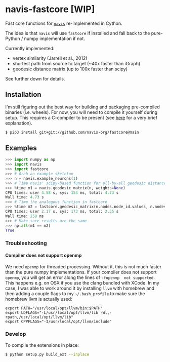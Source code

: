# navis-fastcore [WIP]
Fast core functions for [`navis`](https://github.com/navis-org/navis)
re-implemented in Cython.

The idea is that `navis` will use `fastcore` if installed and fall back to
the pure-Python / numpy implementation if not.

Currently implemented:
- vertex similarity (Jarrell et al., 2012)
- shortest path from source to target (~40x faster than iGraph)
- geodesic distance matrix (up to 100x faster than scipy)

See further down for details.

## Installation
I'm still figuring out the best way for building and packaging pre-compiled
binaries (i.e. wheels). For now, you will need to compile it yourself during
setup. This requires a C-compiler to be present (see
[here](https://cython.readthedocs.io/en/latest/src/quickstart/install.html) for
a very brief explanation).

```bash
$ pip3 install git+git://github.com/navis-org/fastcore@main
```

## Examples

```python
>>> import numpy as np
>>> import navis
>>> import fastcore
>>> # Grab an example skeleton
>>> n = navis.example_neurons(1)
>>> # Time navis' scipy-based function for all-by-all geodesic distances
>>> %time m1 = navis.geodesic_matrix(n, weights=None)
CPU times: user 4.58 s, sys: 153 ms, total: 4.73 s
Wall time: 4.73 s
>>> # Time the analogous function in fastcore
>>> %time m2 = fastcore.geodesic_matrix(n.nodes.node_id.values, n.nodes.parent_id.values)
CPU times: user 2.17 s, sys: 173 ms, total: 2.35 s
Wall time: 258 ms
>>> # Make sure results are the same
>>> np.all(m1 == m2)
True
```

### Troubleshooting

#### Compiler does not support openmp

We need `openmp` for threaded processing. Without it, this is not much faster
than the pure numpy implementations. If your compiler does not support
`openmp`, you will get an error along the lines of `-fopenmp  not supported`.
This happens e.g. on OSX if you use the clang bundled with XCode. In my case,
I was able to work around it by installing `llvm` with homebrew and then
adding a couple flags to my `~/.bash_profile` to make sure the homebrew llvm
is actually used:

```
export PATH="/usr/local/opt/llvm/bin:$PATH"
export LDFLAGS="-L/usr/local/opt/llvm/lib -Wl,-rpath,/usr/local/opt/llvm/lib"
export CPPFLAGS="-I/usr/local/opt/llvm/include"
```

### Develop

To compile the extensions in place:

```bash
$ python setup.py build_ext --inplace
```
